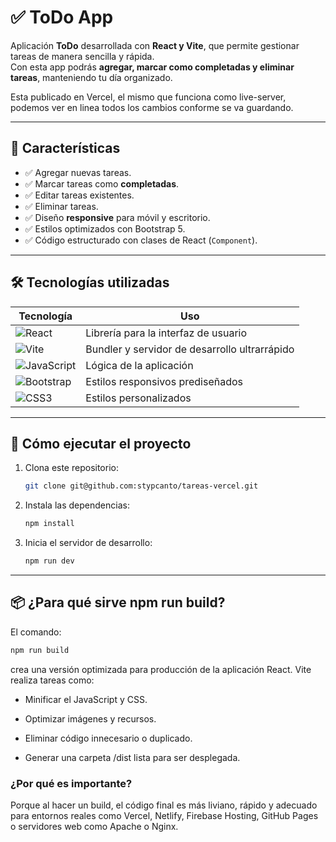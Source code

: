 # ✅ ToDo App

Aplicación **ToDo** desarrollada con **React y Vite**, que permite gestionar tareas de manera sencilla y rápida.  
Con esta app podrás **agregar, marcar como completadas y eliminar tareas**, manteniendo tu día organizado.

Esta publicado en Vercel, el mismo que funciona como live-server, podemos ver en linea todos los cambios conforme se va guardando.

---

## 📌 **Características**
- ✅ Agregar nuevas tareas.
- ✅ Marcar tareas como **completadas**.
- ✅ Editar tareas existentes.
- ✅ Eliminar tareas.
- ✅ Diseño **responsive** para móvil y escritorio.
- ✅ Estilos optimizados con Bootstrap 5.
- ✅ Código estructurado con clases de React (`Component`).

---


## 🛠 Tecnologías utilizadas

| Tecnología | Uso |
|------------|-----|
| ![React](https://img.shields.io/badge/React-61DAFB?logo=react&logoColor=black) | Librería para la interfaz de usuario |
| ![Vite](https://img.shields.io/badge/Vite-646CFF?logo=vite&logoColor=white) | Bundler y servidor de desarrollo ultrarrápido |
| ![JavaScript](https://img.shields.io/badge/JavaScript-ES6+-F7DF1E?logo=javascript&logoColor=black) | Lógica de la aplicación |
| ![Bootstrap](https://img.shields.io/badge/Bootstrap-7952B3?logo=bootstrap&logoColor=white) | Estilos responsivos prediseñados |
| ![CSS3](https://img.shields.io/badge/CSS3-1572B6?logo=css3&logoColor=white) | Estilos personalizados |

---

## 🚀 **Cómo ejecutar el proyecto**
1. Clona este repositorio:
   ```bash
   git clone git@github.com:stypcanto/tareas-vercel.git
    ```
2. Instala las dependencias:

    ```bash
    npm install
    ```

3.  Inicia el servidor de desarrollo:
    ```bash
    npm run dev
    ```

---

## 📦 ¿Para qué sirve npm run build?

El comando:

```bash
npm run build
```

crea una versión optimizada para producción de la aplicación React. Vite realiza tareas como:

- Minificar el JavaScript y CSS.

- Optimizar imágenes y recursos.

- Eliminar código innecesario o duplicado.

- Generar una carpeta /dist lista para ser desplegada.

### ¿Por qué es importante?
Porque al hacer un build, el código final es más liviano, rápido y adecuado para entornos reales como Vercel, Netlify, Firebase Hosting, GitHub Pages o servidores web como Apache o Nginx.